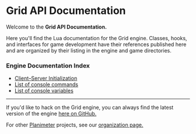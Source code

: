 Grid API Documentation
======================

Welcome to the **Grid API Documentation.**

Here you'll find the Lua documentation for the Grid engine. Classes, hooks, and
interfaces for game development have their references published here and are
organized by their listing in the engine and game directories.

### Engine Documentation Index

* [Client–Server Initialization](api/Client–Server_Initialization)
* [List of console commands](api/List_of_console_commands)
* [List of console variables](api/List_of_console_variables)

---

If you'd like to hack on the Grid engine, you can always find the latest version
of the engine [here on GitHub.](https://github.com/andrewmcwatters/grid-sdk)

For other [Planimeter](/planimeter) projects, see our
[organization page.](https://github.com/Planimeter)
